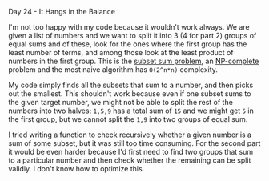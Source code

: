 Day 24 - It Hangs in the Balance

I'm not too happy with my code because it wouldn't work always. We are given a list of numbers and we want to split it into 3 (4 for part 2) groups of equal sums and of these, look for the ones where the first group has the least number of terms, and among those look at the least product of numbers in the first group. This is the [subset sum problem](https://en.wikipedia.org/wiki/Subset_sum_problem), an [NP-complete](https://en.wikipedia.org/wiki/NP-completeness) problem and the most naive algorithm has `O(2^n*n)` complexity.

My code simply finds all the subsets that sum to a number, and then picks out the smallest. This shouldn't work because even if one subset sums to the given target number, we might not be able to split the rest of the numbers into two halves: `1,5,9` has a total sum of `15` and we might get `5` in the first group, but we cannot split the `1,9` into two groups of equal sum.

I tried writing a function to check recursively whether a given number is a sum of some subset, but it was still too time consuming. For the second part it would be even harder because I'd first need to find two groups that sum to a particular number and then check whether the remaining can be split validly. I don't know how to optimize this.